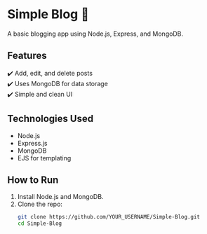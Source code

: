 # Simple Blog 📝  

A basic blogging app using Node.js, Express, and MongoDB.  

## Features  
✔️ Add, edit, and delete posts  
✔️ Uses MongoDB for data storage  
✔️ Simple and clean UI  

## Technologies Used  
- Node.js  
- Express.js  
- MongoDB  
- EJS for templating  

## How to Run  
1. Install Node.js and MongoDB.  
2. Clone the repo:  
   ```sh
   git clone https://github.com/YOUR_USERNAME/Simple-Blog.git
   cd Simple-Blog
